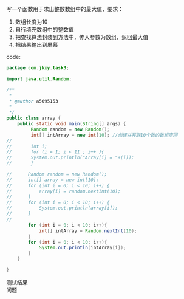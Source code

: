 写一个函数用于求出整数数组中的最大值，要求：  
1. 数组长度为10   
2. 自行填充数组中的整数值   
3. 把查找算法封装到方法中，传入参数为数组，返回最大值   
4. 把结果输出到屏幕   

code:
```java
package com.jkxy.task3;

import java.util.Random;

/**
 * 
 * @author a5095153
 *
 */
public class array {
	public static void main(String[] args) {
		 Random random = new Random();
		 int[] intArray = new int[10]; //创建并开辟10个数的数组空间
//		
//		 int i;
//		 for (i = 1; i < 11 ; i++ ){
//		 System.out.println("Array[i] = "+(i));
//		 }

//		Random random = new Random();
//		int[] array = new int[10];
//		for (int i = 0; i < 10; i++) {
//			array[i] = random.nextInt(10);
//		}
//		for (int i = 0; i < 10; i++) {
//			System.out.println(array[i]);
//		}
//		
		for (int i = 0; i < 10; i++){
			int[] intArray = Random.nextInt(10);
		}
		for (int i = 0; i < 10; i++){
			System.out.println(intArray[i]);
		}
	}

}

```
测试结果  
问题
